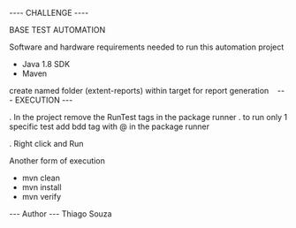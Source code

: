 ---- CHALLENGE ----

BASE TEST AUTOMATION

Software and hardware requirements needed to run this automation project

- Java 1.8 SDK
- Maven


create named folder (extent-reports) within target for report generation
  
--- EXECUTION ---

. In the project remove the RunTest tags in the package runner
. to run only 1 specific test add bdd tag with @ in the package runner

. Right click and Run

Another form of execution

- mvn clean
- mvn install
- mvn verify

--- Author ---
Thiago Souza